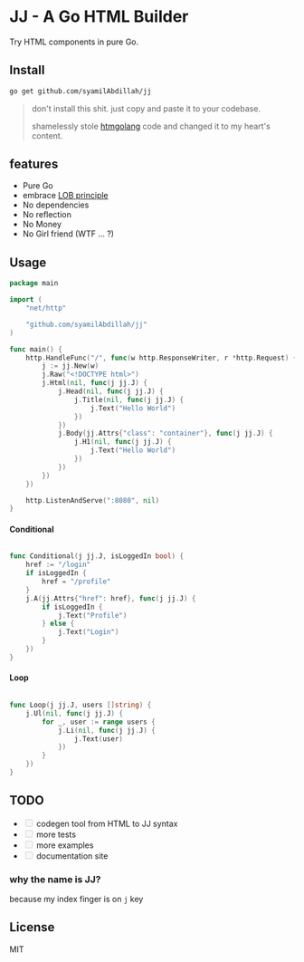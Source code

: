 # JJ - A Go HTML Builder

Try HTML components in pure Go.

## Install

```sh
go get github.com/syamilAbdillah/jj
```

> don't install this shit. just copy and paste it to your codebase.
>
> shamelessly stole [htmgolang](https://github.com/htmgolang/htmg) code and changed it to my heart's content.

## features

- Pure Go
- embrace [LOB principle](https://htmx.org/essays/locality-of-behaviour)
- No dependencies
- No reflection
- No Money
- No Girl friend (WTF ... ?)

## Usage

```go
package main

import (
	"net/http"

	"github.com/syamilAbdillah/jj"
)

func main() {
	http.HandleFunc("/", func(w http.ResponseWriter, r *http.Request) {
		j := jj.New(w)
		j.Raw("<!DOCTYPE html>")
		j.Html(nil, func(j jj.J) {
			j.Head(nil, func(j jj.J) {
				j.Title(nil, func(j jj.J) {
					j.Text("Hello World")
				})
			})
			j.Body(jj.Attrs{"class": "container"}, func(j jj.J) {
				j.H1(nil, func(j jj.J) {
					j.Text("Hello World")
				})
			})
		})
	})

	http.ListenAndServe(":8080", nil)
}

```

#### Conditional

```go

func Conditional(j jj.J, isLoggedIn bool) {
	href := "/login"
	if isLoggedIn {
		href = "/profile"
	}
	j.A(jj.Attrs{"href": href}, func(j jj.J) {
		if isLoggedIn {
			j.Text("Profile")
		} else {
			j.Text("Login")
		}
	})
}
```

#### Loop

```go

func Loop(j jj.J, users []string) {
	j.Ul(nil, func(j jj.J) {
		for _, user := range users {
			j.Li(nil, func(j jj.J) {
				j.Text(user)
			})
		}
	})
}
```

## TODO

- <input type="checkbox" disabled /> codegen tool from HTML to JJ syntax
- <input type="checkbox" disabled /> more tests
- <input type="checkbox" disabled /> more examples
- <input type="checkbox" disabled /> documentation site

### why the name is JJ?

because my index finger is on `j` key

## License

MIT
